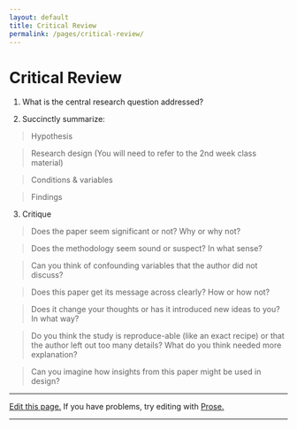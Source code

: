 ```yaml
---
layout: default
title: Critical Review
permalink: /pages/critical-review/
---
```


<!--
### Example

Look at the notes in [this paper](sauro_lewisCHI2011.pdf), to help guide your thinking. Those annotations in red refer directly to the summary portion of your assignment.

### Rubric

The critique is worth 10 points. It doesn't need to be long -- just answer the questions below. You can use narrative or bullets. I'm not looking for quantity - but evidence of your thinking.

-->


# Critical Review

1. What is the central research question addressed?

<!--
(1 point)

The answer to this question should be in the abstract. It should also be re-iterated somewhere at the beginning of the paper. It will be helpful to find this, since abstracts are dense and you may need more information to fully understand what is meant.

Often experimental studies will have multiple hypotheses and conditions. This is to rule out alternative explanations. It's not possible to conduct a perfect experiment - but authors will try to provide as much evidence as possible to support their claim.
-->

 2. Succinctly summarize:

>  Hypothesis

>  Research design (You will need to refer to the 2nd week class material)

> Conditions & variables

>  Findings

<!--

(1 point each)

I find it helps to take notes while reading. For experiments, it helps to sketch out a table to capture the conditions and variables. In your own words (and succinctly), what are the findings?
-->

3. Critique
<!--5 points. Select and answer five questions from section three above.-->

> Does the paper seem significant or not? Why or why not?

> Does the methodology seem sound or suspect? In what sense?

> Can you think of confounding variables that the author did not discuss?

> Does this paper get its message across clearly? How or how not?

> Does it change your thoughts or has it introduced new ideas to you? In what way?

> Do you think the study is reproduce-able (like an exact recipe) or that the author left out too many details? What do you think needed more explanation?

> Can you imagine how insights from this paper might be used in design?

<!--
Presentation: 5 points total.

Plan on about 10 minutes to include questions. You will probably want a couple of images or charts to help your audience understand the results. Use clear language, even if the authors did not.

- 1 point - Summarize the study (without exhaustive detail). Try to tailor this to your audience. To be a compelling presentation, you want to tell a story. Here are the elements you will want to address:
  - Why was this experimented conducted (rationale)?
  - How was it done (methods)?
  - What was learned (results)?
  - What does it mean (interpretation)?
- 1 point - Include a visual aid(s). It's hard to talk about experiments without some sort of visual.
- 1 point - Mention how this fits to the week's topical reading. This is the opportunity to talk about this paper from a "big picture" perspective.
- 1 point - Share thoughts from your critical review. This is your chance to critique or make observations about what you may have learned.
- 1 point - Answer questions to the best of your ability (but be honest if you don't know the answer. Perhaps, someone else will.)

-->

<!-- Feel free to delete below this line. -->

<hr>

<a href="{{site.repo}}/edit/{{site.branch}}/{{page.path}}">Edit this page.</a> If you have problems, try editing with <a href= "http://prose.io/#{{site.repo}}/edit/{{site.branch}}/{{ page.path }}">Prose.</a>

<hr>
